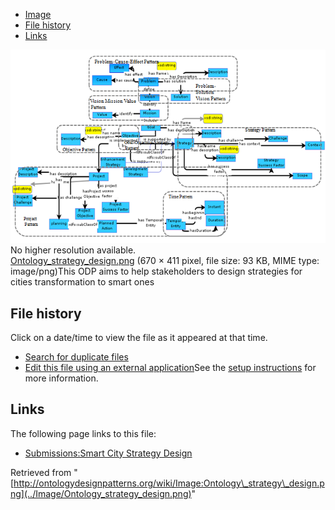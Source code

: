 * [Image](../Image/Ontology_strategy_design.png#file)
* [File history](../Image/Ontology_strategy_design.png#filehistory)
* [Links](../Image/Ontology_strategy_design.png#filelinks)

[![Image:Ontology strategy design.png](../images/0/0c/Ontology_strategy_design.png)](../images/0/0c/Ontology_strategy_design.png)  
No higher resolution available.  
[Ontology\_strategy\_design.png](../images/0/0c/Ontology_strategy_design.png)‎ (670 × 411 pixel, file size: 93 KB, MIME type: image/png)This ODP aims to help stakeholders to design strategies for cities transformation to smart ones




## File history

Click on a date/time to view the file as it appeared at that time.



  
* [Search for duplicate files](http://ontologydesignpatterns.org/wiki/Special:FileDuplicateSearch/Ontology_strategy_design.png "Special:FileDuplicateSearch/Ontology strategy design.png")
* [Edit this file using an external application](http://ontologydesignpatterns.org/wiki/index.php?title=Image:Ontology_strategy_design.png&action=edit&externaledit=true&mode=file "Image:Ontology strategy design.png")See the [setup instructions](http://www.mediawiki.org/wiki/Manual:External_editors "http://www.mediawiki.org/wiki/Manual:External_editors") for more information.

## Links



The following page links to this file:


* [Submissions:Smart City Strategy Design](../Submissions/Smart_City_Strategy_Design "Submissions:Smart City Strategy Design")


Retrieved from "[http://ontologydesignpatterns.org/wiki/Image:Ontology\_strategy\_design.png](../Image/Ontology_strategy_design.png)"